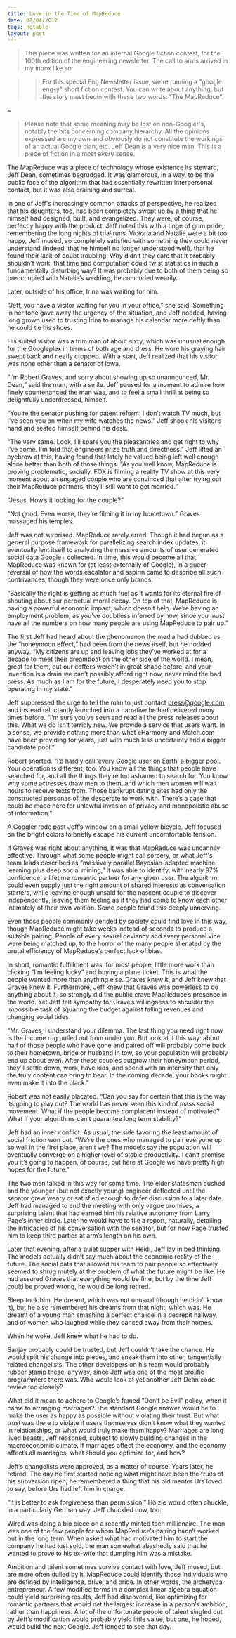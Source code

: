 ```yaml
---
title: Love in the Time of MapReduce
date: 02/04/2012
tags: notable
layout: post
---
```


> This piece was written for an internal Google fiction contest, for the 100th
edition of the engineering newsletter. The call to arms arrived in my inbox like
so:

> > For this special Eng Newsletter issue, we're running a "google eng-y" short
fiction contest. You can write about anything, but the story must begin with
these two words: "The MapReduce".

~

> Please note that some meaning may be lost on non-Googler's, notably the bits
concerning company hierarchy. All the opinions expressed are my own and
obviously do not constitute the workings of an actual Google plan, etc. Jeff Dean
is a very nice man. This is a piece of fiction in almost every sense.

The MapReduce was a piece of technology whose existence its steward, Jeff Dean,
sometimes begrudged. It was glamorous, in a way, to be the public face of the
algorithm that had essentially rewritten interpersonal contact, but it was also
draining and surreal.

In one of Jeff's increasingly common attacks of perspective, he realized that
his daughters, too, had been completely swept up by a thing that he himself had
designed, built, and evangelized. They were, of course, perfectly happy with the
product. Jeff noted this with a tinge of grim pride, remembering the long nights
of trial runs. Victoria and Natalie were a bit too happy, Jeff mused, so
completely satisfied with something they could never understand (indeed, that he
himself no longer understood well), that he found their lack of doubt troubling.
Why didn’t they care that it probably shouldn’t work, that time and computation
could twist statistics in such a fundamentally disturbing way? It was probably
due to both of them being so preoccupied with Natalie’s wedding, he concluded
wearily.

Later, outside of his office, Irina was waiting for him.

“Jeff, you have a visitor waiting for you in your office,” she said. Something
in her tone gave away the urgency of the situation, and Jeff nodded, having long
grown used to trusting Irina to manage his calendar more deftly than he could
tie his shoes.

His suited visitor was a trim man of about sixty, which was unusual enough for
the Googleplex in terms of both age and dress. He wore his graying hair swept
back and neatly cropped. With a start, Jeff realized that his visitor was none
other than a senator of Iowa.

“I’m Robert Graves, and sorry about showing up so unannounced, Mr. Dean,” said
the man, with a smile. Jeff paused for a moment to admire how finely
countenanced the man was, and to feel a small thrill at being so delightfully
underdressed, himself.

“You’re the senator pushing for patent reform. I don’t watch TV much, but I’ve
seen you on when my wife watches the news.” Jeff shook his visitor’s hand and
seated himself behind his desk.

“The very same. Look, I’ll spare you the pleasantries and get right to why I’ve
come. I’m told that engineers prize truth and directness.” Jeff lifted an
eyebrow at this, having found that lately he valued being left well enough alone
better than both of those things. “As you well know, MapReduce is proving
problematic, socially. FOX is filming a reality TV show at this very moment
about an engaged couple who are convinced that after trying out their MapReduce
partners, they’ll still want to get married.”

“Jesus. How’s it looking for the couple?”

“Not good. Even worse, they’re filming it in my hometown.” Graves massaged his
temples.

Jeff was not surprised. MapReduce rarely erred. Though it had begun as a general
purpose framework for parallelizing search index updates, it eventually lent
itself to analyzing the massive amounts of user generated social data Google+
collected. In time, this would become all that MapReduce was known for (at least
externally of Google), in a queer reversal of how the words escalator and
aspirin came to describe all such contrivances, though they were once only
brands.

“Basically the right is getting as much fuel as it wants for its eternal fire of
shouting about our perpetual moral decay. On top of that, MapReduce is having a
powerful economic impact, which doesn’t help. We’re having an employment
problem, as you’ve doubtless inferred by now, since you must have all the
numbers on how many people are using MapReduce to pair up.”

The first Jeff had heard about the phenomenon the media had dubbed as the
“honeymoon effect,” had been from the news itself, but he nodded anyway. “My
citizens are up and leaving jobs they’ve worked at for a decade to meet their
dreamboat on the other side of the world. I mean, great for them, but our
coffers weren’t in great shape before, and your invention is a drain we can’t
possibly afford right now, never mind the bad press. As much as I am for the
future, I desperately need you to stop operating in my state.”

Jeff suppressed the urge to tell the man to just contact press@google.com, and
instead reluctantly launched into a narrative he had delivered many times
before. “I’m sure you’ve seen and read all the press releases about this. What
we do isn’t terribly new. We provide a service that users want. In a sense, we
provide nothing more than what eHarmony and Match.com have been providing for
years, just with much less uncertainty and a bigger candidate pool.”

Robert snorted. “I’d hardly call ‘every Google user on Earth’ a bigger pool.
Your operation is different, too. You know all the things that people have
searched for, and all the things they’re too ashamed to search for. You know why
some actresses draw men to them, and which men women will wait hours to receive
texts from. Those bankrupt dating sites had only the constructed personas of the
desperate to work with. There’s a case that could be made here for unlawful
invasion of privacy and monopolistic abuse of information.”

A Googler rode past Jeff’s window on a small yellow bicycle. Jeff focused on the
bright colors to briefly escape his current uncomfortable tension.

If Graves was right about anything, it was that MapReduce was uncannily
effective. Through what some people might call sorcery, or what Jeff's team
leads described as “massively parallel Bayesian-adapted machine learning plus
deep social mining,” it was able to identify, with nearly 97% confidence, a
lifetime romantic partner for any given user. The algorithm could even supply
just the right amount of shared interests as conversation starters, while
leaving enough unsaid for the nascent couple to discover independently, leaving
them feeling as if they had come to know each other intimately of their own
volition. Some people found this deeply unnerving.

Even those people commonly derided by society could find love in this way,
though MapReduce might take weeks instead of seconds to produce a suitable
pairing. People of every sexual deviancy and every personal vice were being
matched up, to the horror of the many people alienated by the brutal efficiency
of MapReduce’s perfect lack of bias.

In short, romantic fulfillment was, for most people, little more work than
clicking “I’m feeling lucky” and buying a plane ticket. This is what the people
wanted more than anything else. Graves knew it, and Jeff knew that Graves knew
it. Furthermore, Jeff knew that Graves was powerless to do anything about it, so
strongly did the public crave MapReduce’s presence in the world. Yet Jeff felt
sympathy for Grave’s willingness to shoulder the impossible task of squaring the
budget against falling revenues and changing social tides.

“Mr. Graves, I understand your dilemma. The last thing you need right now is the
income rug pulled out from under you. But look at it this way: about half of
those people who have gone and paired off will probably come back to their
hometown, bride or husband in tow, so your population will probably end up about
even. After these couples outgrow their honeymoon period, they’ll settle down,
work, have kids, and spend with an intensity that only the truly content can
bring to bear. In the coming decade, your books might even make it into the
black.”

Robert was not easily placated. “Can you say for certain that this is the way
its going to play out? The world has never seen this kind of mass social
movement. What if the people become complacent instead of motivated? What if
your algorithms can’t guarantee long term stability?”

Jeff had an inner conflict. As usual, the side favoring the least amount of
social friction won out. “We’re the ones who managed to pair everyone up so well
in the first place, aren’t we? The models say the population will eventually
converge on a higher level of stable productivity. I can’t promise you it’s
going to happen, of course, but here at Google we have pretty high hopes for the
future.”

The two men talked in this way for some time. The elder statesman pushed and the
younger (but not exactly young) engineer deflected until the senator grew weary
or satisfied enough to defer discussion to a later date. Jeff had managed to end
the meeting with only vague promises, a surprising talent that had earned him
his relative autonomy from Larry Page’s inner circle. Later he would have to
file a report, naturally, detailing the intricacies of his conversation with the
senator, but for now Page trusted him to keep third parties at arm’s length on
his own.

Later that evening, after a quiet supper with Heidi, Jeff lay in bed thinking.
The models actually didn’t say much about the economic reality of the future.
The social data that allowed his team to pair people so effectively seemed to
shrug mutely at the problem of what the future might be like. He had assured
Graves that everything would be fine, but by the time Jeff could be proved
wrong, he would be long retired.

Sleep took him. He dreamt, which was not unusual (though he didn’t know it), but
he also remembered his dreams from that night, which was. He dreamt of a young
man smashing a perfect chalice in a decrepit hallway, and of women who laughed
while they danced away from their homes.

When he woke, Jeff knew what he had to do.

Sanjay probably could be trusted, but Jeff couldn’t take the chance. He would
split his change into pieces, and sneak them into other, tangentially related
changelists. The other developers on his team would probably rubber stamp these,
anyway, since Jeff was one of the most prolific programmers there was. Who would
look at yet another Jeff Dean code review too closely?

What did it mean to adhere to Google’s famed “Don’t be Evil” policy, when it
came to arranging marriages? The standard Google answer would be to make the
user as happy as possible without violating their trust. But what trust was
there to violate if users themselves didn’t know what they wanted in
relationships, or what would truly make them happy? Marriages are long lived
beasts, Jeff reasoned, subject to slowly building changes in the macroeconomic
climate. If marriages affect the economy, and the economy affects all marriages,
what should you optimize for, and how?

Jeff’s changelists were approved, as a matter of course. Years later, he
retired. The day he first started noticing what might have been the fruits of
his subversion ripen, he remembered a thing that his old mentor Urs loved to
say, before Urs had left him in charge.

“It is better to ask forgiveness than permission,” Hölzle would often chuckle,
in a particularly German way. Jeff chuckled now, too.

Wired was doing a bio piece on a recently minted tech millionaire. The man was
one of the few people for whom MapReduce’s pairing hadn’t worked out in the long
term. When asked what had motivated him to start the company he had just sold,
the man somewhat abashedly said that he wanted to prove to his ex-wife that
dumping him was a mistake.

Ambition and talent sometimes survive contact with love, Jeff mused, but are
more often dulled by it. MapReduce could identify those individuals who are
defined by intelligence, drive, and pride. In other words, the archetypal
entrepreneur. A few modified terms in a complex linear algebra equation could
yield surprising results, Jeff had discovered, like optimizing for romantic
partners that would net the largest increase in a person’s ambition, rather than
happiness. A lot of the unfortunate people of talent singled out by Jeff’s
modification would probably yield little value, but one, he hoped, would build
the next Google. Jeff longed to see that day.

